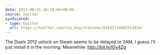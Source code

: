 ```yaml
---
date: 2011-06-15 16:18:04+00:00
source: twitter
syndicated:
- type: twitter
  url: https://twitter.com/roy_mtg/statuses/81032734482513924/
---
```


The Duels 2012 unlock on Steam seems to be delayed to 2AM, I guess I'll just install it in the morning. Meanwhile: http://bit.ly/lGy4Zg